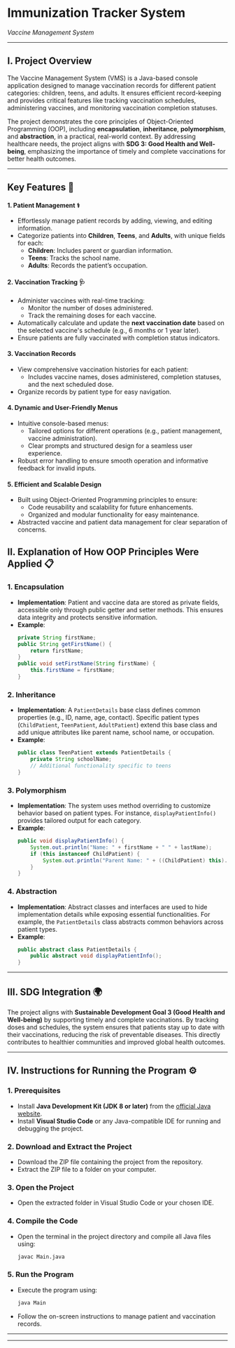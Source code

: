 # Immunization Tracker System
   *Vaccine Management System*
   
   ---
## I. Project Overview

The Vaccine Management System (VMS) is a Java-based console application designed to manage vaccination records for different patient categories: children, teens, and adults. It ensures efficient record-keeping and provides critical features like tracking vaccination schedules, administering vaccines, and monitoring vaccination completion statuses.

The project demonstrates the core principles of Object-Oriented Programming (OOP), including **encapsulation**, **inheritance**, **polymorphism**, and **abstraction**, in a practical, real-world context. By addressing healthcare needs, the project aligns with **SDG 3: Good Health and Well-being**, emphasizing the importance of timely and complete vaccinations for better health outcomes.

---

## Key Features 🚀

#### 1. **Patient Management**  ⚕️
   - Effortlessly manage patient records by adding, viewing, and editing information.
   - Categorize patients into **Children**, **Teens**, and **Adults**, with unique fields for each:
     - **Children**: Includes parent or guardian information.
     - **Teens**: Tracks the school name.
     - **Adults**: Records the patient’s occupation.

#### 2. **Vaccination Tracking** 🩺
   - Administer vaccines with real-time tracking:
     - Monitor the number of doses administered.
     - Track the remaining doses for each vaccine.
   - Automatically calculate and update the **next vaccination date** based on the selected vaccine's schedule (e.g., 6 months or 1 year later).
   - Ensure patients are fully vaccinated with completion status indicators.

#### 3. **Vaccination Records**
   - View comprehensive vaccination histories for each patient:
     - Includes vaccine names, doses administered, completion statuses, and the next scheduled dose.
   - Organize records by patient type for easy navigation.

#### 4. **Dynamic and User-Friendly Menus**
   - Intuitive console-based menus:
     - Tailored options for different operations (e.g., patient management, vaccine administration).
     - Clear prompts and structured design for a seamless user experience.
   - Robust error handling to ensure smooth operation and informative feedback for invalid inputs.

#### 5. **Efficient and Scalable Design**
   - Built using Object-Oriented Programming principles to ensure:
     - Code reusability and scalability for future enhancements.
     - Organized and modular functionality for easy maintenance.
   - Abstracted vaccine and patient data management for clear separation of concerns.

## II. Explanation of How OOP Principles Were Applied 📋

### 1. **Encapsulation**
   - **Implementation**: Patient and vaccine data are stored as private fields, accessible only through public getter and setter methods. This ensures data integrity and protects sensitive information.
   - **Example**: 
     ```java
     private String firstName;
     public String getFirstName() {
         return firstName;
     }
     public void setFirstName(String firstName) {
         this.firstName = firstName;
     }
     ```

### 2. **Inheritance**
   - **Implementation**: A `PatientDetails` base class defines common properties (e.g., ID, name, age, contact). Specific patient types (`ChildPatient`, `TeenPatient`, `AdultPatient`) extend this base class and add unique attributes like parent name, school name, or occupation.
   - **Example**: 
     ```java
     public class TeenPatient extends PatientDetails {
         private String schoolName;
         // Additional functionality specific to teens
     }
     ```

### 3. **Polymorphism**
   - **Implementation**: The system uses method overriding to customize behavior based on patient types. For instance, `displayPatientInfo()` provides tailored output for each category.
   - **Example**:
     ```java
     public void displayPatientInfo() {
         System.out.println("Name: " + firstName + " " + lastName);
         if (this instanceof ChildPatient) {
             System.out.println("Parent Name: " + ((ChildPatient) this).getParentName());
         }
     }
     ```

### 4. **Abstraction**
   - **Implementation**: Abstract classes and interfaces are used to hide implementation details while exposing essential functionalities. For example, the `PatientDetails` class abstracts common behaviors across patient types.
   - **Example**:
     ```java
     public abstract class PatientDetails {
         public abstract void displayPatientInfo();
     }
     ```

---

## III. SDG Integration 🌍

The project aligns with **Sustainable Development Goal 3 (Good Health and Well-being)** by supporting timely and complete vaccinations. By tracking doses and schedules, the system ensures that patients stay up to date with their vaccinations, reducing the risk of preventable diseases. This directly contributes to healthier communities and improved global health outcomes.

---

## IV. Instructions for Running the Program ⚙️

### 1. Prerequisites
   - Install **Java Development Kit (JDK 8 or later)** from the [official Java website](https://www.oracle.com/java/technologies/javase-downloads.html).
   - Install **Visual Studio Code** or any Java-compatible IDE for running and debugging the project.

### 2. Download and Extract the Project
   - Download the ZIP file containing the project from the repository.
   - Extract the ZIP file to a folder on your computer.

### 3. Open the Project
   - Open the extracted folder in Visual Studio Code or your chosen IDE.

### 4. Compile the Code
   - Open the terminal in the project directory and compile all Java files using:
     ```bash
     javac Main.java
     ```

### 5. Run the Program
   - Execute the program using:
     ```bash
     java Main
     ```

   - Follow the on-screen instructions to manage patient and vaccination records.

---

---

